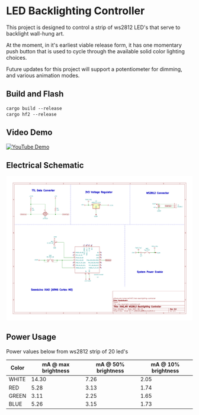 # LED Backlighting Controller

This project is designed to control a strip of ws2812 LED's that serve to backlight wall-hung art.

At the moment, in it's earliest viable release form, it has one momentary push button that is used
to cycle through the available solid color lighting choices.

Future updates for this project will support a potentiometer for dimming, and various animation modes.

## Build and Flash

```
cargo build --release
cargo hf2 --release
```

## Video Demo

[![YouTube Demo](https://img.youtube.com/vi/AdlcyJdxIKM/0.jpg)](https://youtu.be/AdlcyJdxIKM)

## Electrical Schematic

![schematic](schematic.svg)

## Power Usage
Power values below from ws2812 strip of 20 led's

| Color | mA @ max brightness | mA @ 50% brightness | mA @ 10% brightness |
| ----- | ------------------- | ------------------- | ------------------- |
| WHITE | 14.30 | 7.26 | 2.05 |
| RED | 5.28 | 3.13 | 1.74 |
| GREEN | 3.11 | 2.25 | 1.65 |
| BLUE | 5.26 | 3.15 | 1.73 |
